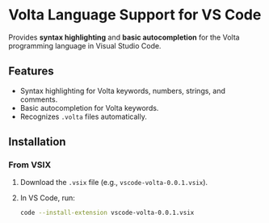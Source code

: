 # Volta Language Support for VS Code

Provides **syntax highlighting** and **basic autocompletion** for the Volta programming language in Visual Studio Code.

## Features

- Syntax highlighting for Volta keywords, numbers, strings, and comments.
- Basic autocompletion for Volta keywords.
- Recognizes `.volta` files automatically.

## Installation

### From VSIX

1. Download the `.vsix` file (e.g., `vscode-volta-0.0.1.vsix`).
2. In VS Code, run:

   ```bash
   code --install-extension vscode-volta-0.0.1.vsix
